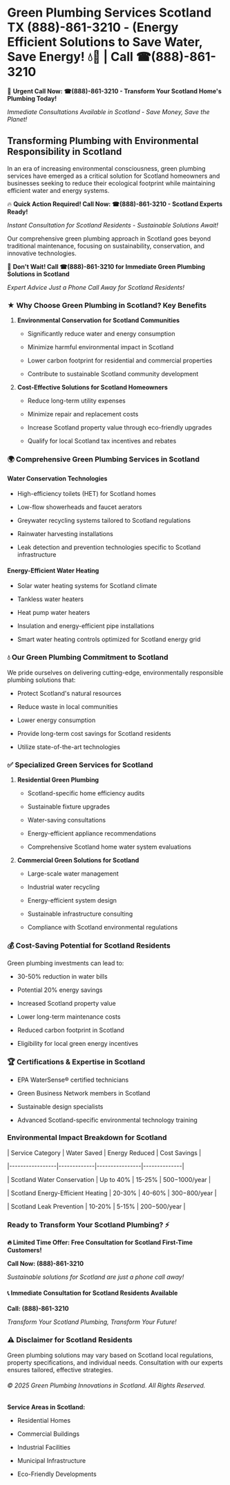 # Green Plumbing Services Scotland TX (888)-861-3210 - (Energy Efficient Solutions to Save Water, Save Energy! 💧🌿 | Call ☎(888)-861-3210

🚨 **Urgent Call Now: ☎(888)-861-3210 - Transform Your Scotland Home's Plumbing Today!**
*Immediate Consultations Available in Scotland - Save Money, Save the Planet!*

## Transforming Plumbing with Environmental Responsibility in Scotland

In an era of increasing environmental consciousness, green plumbing services have emerged as a critical solution for Scotland homeowners and businesses seeking to reduce their ecological footprint while maintaining efficient water and energy systems. 

🔥 **Quick Action Required! Call Now: ☎(888)-861-3210 - Scotland Experts Ready!**
*Instant Consultation for Scotland Residents - Sustainable Solutions Await!*

Our comprehensive green plumbing approach in Scotland goes beyond traditional maintenance, focusing on sustainability, conservation, and innovative technologies.

🚨 **Don't Wait! Call ☎(888)-861-3210 for Immediate Green Plumbing Solutions in Scotland**
*Expert Advice Just a Phone Call Away for Scotland Residents!*

### ★ Why Choose Green Plumbing in Scotland? Key Benefits

1. **Environmental Conservation for Scotland Communities** 
   - Significantly reduce water and energy consumption
   - Minimize harmful environmental impact in Scotland
   - Lower carbon footprint for residential and commercial properties
   - Contribute to sustainable Scotland community development

2. **Cost-Effective Solutions for Scotland Homeowners** 
   - Reduce long-term utility expenses
   - Minimize repair and replacement costs
   - Increase Scotland property value through eco-friendly upgrades
   - Qualify for local Scotland tax incentives and rebates

### 🌍 Comprehensive Green Plumbing Services in Scotland

#### Water Conservation Technologies
- High-efficiency toilets (HET) for Scotland homes
- Low-flow showerheads and faucet aerators
- Greywater recycling systems tailored to Scotland regulations
- Rainwater harvesting installations
- Leak detection and prevention technologies specific to Scotland infrastructure

#### Energy-Efficient Water Heating
- Solar water heating systems for Scotland climate
- Tankless water heaters
- Heat pump water heaters
- Insulation and energy-efficient pipe installations
- Smart water heating controls optimized for Scotland energy grid

### 💧 Our Green Plumbing Commitment to Scotland

We pride ourselves on delivering cutting-edge, environmentally responsible plumbing solutions that:
- Protect Scotland's natural resources
- Reduce waste in local communities
- Lower energy consumption
- Provide long-term cost savings for Scotland residents
- Utilize state-of-the-art technologies

### ✅ Specialized Green Services for Scotland

1. **Residential Green Plumbing**
   - Scotland-specific home efficiency audits
   - Sustainable fixture upgrades
   - Water-saving consultations
   - Energy-efficient appliance recommendations
   - Comprehensive Scotland home water system evaluations

2. **Commercial Green Solutions for Scotland**
   - Large-scale water management
   - Industrial water recycling
   - Energy-efficient system design
   - Sustainable infrastructure consulting
   - Compliance with Scotland environmental regulations

### 💰 Cost-Saving Potential for Scotland Residents

Green plumbing investments can lead to:
- 30-50% reduction in water bills
- Potential 20% energy savings
- Increased Scotland property value
- Lower long-term maintenance costs
- Reduced carbon footprint in Scotland
- Eligibility for local green energy incentives

### 🏆 Certifications & Expertise in Scotland

- EPA WaterSense® certified technicians
- Green Business Network members in Scotland
- Sustainable design specialists
- Advanced Scotland-specific environmental technology training

### Environmental Impact Breakdown for Scotland

| Service Category | Water Saved | Energy Reduced | Cost Savings |
|-----------------|-------------|----------------|--------------|
| Scotland Water Conservation | Up to 40% | 15-25% | $500-$1000/year |
| Scotland Energy-Efficient Heating | 20-30% | 40-60% | $300-$800/year |
| Scotland Leak Prevention | 10-20% | 5-15% | $200-$500/year |

### Ready to Transform Your Scotland Plumbing? ⚡

**🔥 Limited Time Offer: Free Consultation for Scotland First-Time Customers!**

**Call Now: (888)-861-3210**
*Sustainable solutions for Scotland are just a phone call away!*

#### 📞 Immediate Consultation for Scotland Residents Available

**Call: (888)-861-3210**
*Transform Your Scotland Plumbing, Transform Your Future!*

### ⚠️ Disclaimer for Scotland Residents

Green plumbing solutions may vary based on Scotland local regulations, property specifications, and individual needs. Consultation with our experts ensures tailored, effective strategies.

###### © 2025 Green Plumbing Innovations in Scotland. All Rights Reserved.

**Service Areas in Scotland:** 
- Residential Homes
- Commercial Buildings
- Industrial Facilities
- Municipal Infrastructure
- Eco-Friendly Developments